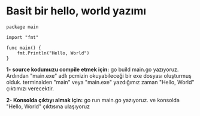 # Basit bir hello, world yazımı

```
package main

import "fmt"

func main() {
	fmt.Println("Hello, World")
}
```

**1- source kodumuzu compile etmek için:**
go build main.go
yazıyoruz. Ardından "main.exe" adlı pcmizin okuyabileceği bir exe dosyası oluşturmuş olduk. terminalden "main" veya "main.exe" yazdığımız zaman "Hello, World" çıktımızı verecektir.

**2- Konsolda çıktıyı almak için:**
go run main.go
yazıyoruz. ve konsolda "Hello, World" çıktısına ulaşıyoruz

